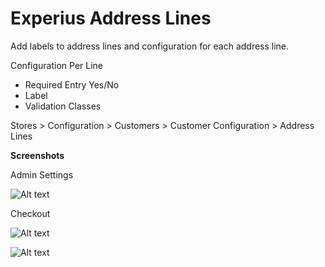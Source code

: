 # Experius Address Lines

Add labels to address lines and configuration for each address line.

Configuration Per Line

- Required Entry Yes/No
- Label
- Validation Classes

Stores > Configuration > Customers > Customer Configuration > Address Lines

**Screenshots**

Admin Settings

![Alt text](view/frontend/web/images/screenshots/Admin.png?raw=true "")


Checkout

![Alt text](view/frontend/web/images/screenshots/Checkout.png?raw=true "")

![Alt text](view/frontend/web/images/screenshots/Lines.png?raw=true "")
